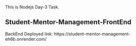 This is Nodejs Day-3 Task.
<h2>Student-Mentor-Management-FrontEnd</h2>
BackEnd Deployed link: https://student-mentor-management-eh6b.onrender.com/